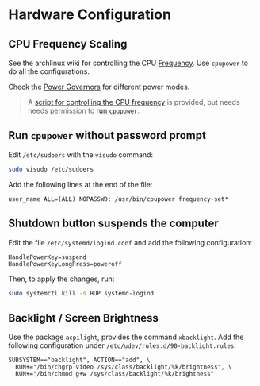 # Hardware Configuration


## CPU Frequency Scaling

See the archlinux wiki for controlling the CPU [Frequency](https://wiki.archlinux.org/title/CPU_frequency_scaling).
Use `cpupower` to do all the configurations.

Check the [Power Governors](https://wiki.archlinux.org/title/CPU_frequency_scaling#Scaling_governors)
for different power modes.

> A [script for controlling the CPU frequency](../user/.local/bin/frequencymenu) is provided, but needs
> needs permission to [run `cpupower`](#run-cpupower-without-password-prompt).


## Run `cpupower` without password prompt

Edit `/etc/sudoers` with the `visudo` command:

```sh
sudo visudo /etc/sudoers
```

Add the following lines at the end of the file:

```
user_name ALL=(ALL) NOPASSWD: /usr/bin/cpupower frequency-set*
```


## Shutdown button suspends the computer

Edit the file `/etc/systemd/logind.conf` and add the following configuration:

```
HandlePowerKey=suspend
HandlePowerKeyLongPress=poweroff
```

Then, to apply the changes, run:

```sh
sudo systemctl kill -s HUP systemd-logind
```


## Backlight / Screen Brightness

Use the package `acpilight`, provides the command `xbacklight`. Add the following configuration
under `/etc/udev/rules.d/90-backlight.rules`:

```
SUBSYSTEM=="backlight", ACTION=="add", \
  RUN+="/bin/chgrp video /sys/class/backlight/%k/brightness", \
  RUN+="/bin/chmod g+w /sys/class/backlight/%k/brightness"
```
